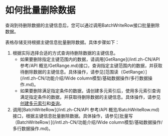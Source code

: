 # 如何批量删除数据

查询到待删除数据的主键信息后，您可以通过调用BatchWriteRow接口批量删除数据。

表格存储支持根据主键信息批量删除数据。具体步骤如下：

1.  根据实际选择合适的方式查询待删除数据的主键信息。
    -   如果要删除指定主键范围内的数据，请调用[GetRange](/intl.zh-CN/API 参考/API 概览/GetRange.md)接口，查询指定主键范围内的数据，并获取待删除数据的主键信息。具体操作，请参见[范围读（GetRange）](/intl.zh-CN/功能介绍/Wide column模型/基础数据操作/多行数据操作.md)。
    -   如果要删除满足指定条件的数据，请创建多元索引后，使用多元索引查询满足指定条件的数据，并获取待删除数据的主键信息。具体操作，请参见[创建多元索引](/intl.zh-CN/功能介绍/多元索引/使用多元索引/创建多元索引.md)和[查询](/intl.zh-CN/功能介绍/多元索引/使用多元索引/概述.md)。
2.  调用[BatchWriteRow](/intl.zh-CN/API 参考/API 概览/BatchWriteRow.md)接口，根据主键信息批量删除数据。具体操作，请参见[批量写（BatchWriteRow）](/intl.zh-CN/功能介绍/Wide column模型/基础数据操作/多行数据操作.md)。

